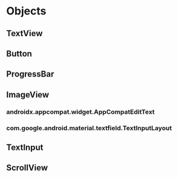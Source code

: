 # Objects

## TextView

## Button

## ProgressBar

## ImageView

### androidx.appcompat.widget.AppCompatEditText

### com.google.android.material.textfield.TextInputLayout

## TextInput

## ScrollView

